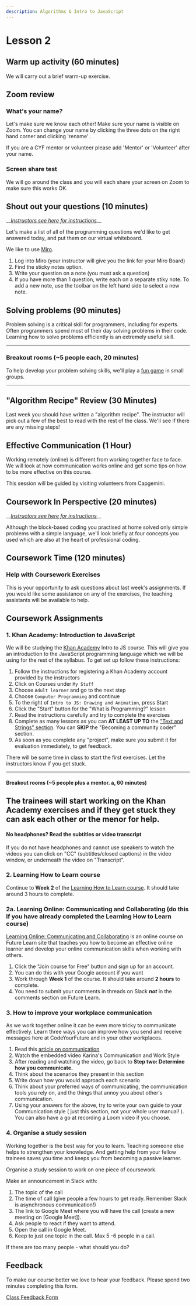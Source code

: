```yaml
---
description: Algorithms & Intro to JavaScript
---
```


# Lesson 2

## Warm up activity \(60 minutes\)

We will carry out a brief warm-up exercise.

## Zoom review

### What's your name?

Let's make sure we know each other! Make sure your name is visible on Zoom. You can change your name by clicking the three dots on the right hand corner and clicking 'rename' .

If you are a CYF mentor or volunteer please add 'Mentor' or 'Volunteer' after your name.

### Screen share test

We will go around the class and you will each share your screen on Zoom to make sure this works OK.

## Shout out your questions \(10 minutes\)

\_\_[_Instructors see here for instructions_](../teacher-resources/instructor-notes-1.md#shout-out-questions)\_\_

Let's make a list of all of the programming questions we'd like to get answered today, and put them on our virtual whiteboard.

We like to use [Miro](https://miro.com/login/).

1. Log into Miro \(your instructor will give you the link for your Miro Board\)
2. Find the sticky notes option.
3. Write your question on a note \(you must ask a question\)
5. If you have more than 1 question, write each on a separate stiky note. To add a new note, use the toolbar on the left hand side to select a new note.

## Solving problems \(90 minutes\)

Problem solving is a critical skill for programmers, including for experts. Often programmers spend most of their day solving problems in their code. Learning how to solve problems efficiently is an extremely useful skill.

---
### Breakout rooms (~5 people each, 20 minutes)

To help develop your problem solving skills, we'll play a [fun game](https://docs.google.com/presentation/d/1iHN8Up0gYLzX1MZztSSLltIIbuad_HcOwWTyC0u6Ybc/edit#slide=id.g4c9cfeb0ce_0_107) in small groups.

---

## "Algorithm Recipe" Review \(30 Minutes\)

Last week you should have written a "algorithm recipe". The instructor will pick out a few of the best to read with the rest of the class. We'll see if there are any missing steps!

## Effective Communication \(1 Hour\)

Working remotely \(online\) is different from working together face to face. We will look at how communication works online and get some tips on how to be more effective on this course.

This session will be guided by visiting volunteers from Capgemini.

## Coursework In Perspective \(20 minutes\)

\_\_[_Instructors see here for instructions_](../teacher-resources/instructor-notes-1.md#coursework-in-perspective)\_\_

Although the block-based coding you practised at home solved only simple problems with a simple language, we'll look briefly at four concepts you used which are also at the heart of professional coding.

## Coursework Time \(120 minutes\)

### Help with Coursework Exercises

This is your opportunity to ask questions about last week's assignments. If you would like some assistance on any of the exercises, the teaching assistants will be available to help.

## Coursework Assignments

### 1. Khan Academy: Introduction to JavaScript

We will be studying the [Khan Academy](https://www.khanacademy.org) Intro to JS course. This will give you an introduction to the JavaScript programming language which we will be using for the rest of the syllabus. To get set up follow these instructions:

1. Follow the instructions for registering a Khan Academy account provided by the instructors
2. Click on Courses under `My Stuff`
3. Choose `Adult learner` and go to the next step
4. Choose `Computer Programming` and continue
5. To the right of `Intro to JS: Drawing and Animation`, press Start
6. Click the "Start" button for the "What is Programming?" lesson
7. Read the instructions carefully and try to complete the exercises
8. Complete as many lessons as you can **AT LEAST UP TO** the ["Text and Strings" section](https://www.khanacademy.org/computing/computer-programming/programming#text-basics). You can **SKIP** the "Becoming a community coder" section.
9. As soon as you complete any "project", make sure you submit it for evaluation immediately, to get feedback.

There will be some time in class to start the first exercises. Let the instructors know if you get stuck.

---
#### Breakout rooms (~5 people plus a mentor. a, 60 minutes)

The trainees will start working on the Khan Academy exercises and if they get stuck they can ask each other or the menor for help.
---

#### No headphones? Read the subtitles or video transcript

If you do not have headphones and cannot use speakers to watch the videos you can click on "CC" \(subtitles/closed captions\) in the video window, or underneath the video on "Transcript".

### 2. Learning How to Learn course

Continue to **Week 2** of the [Learning How to Learn course](https://www.coursera.org/learn/learning-how-to-learn). It should take around 3 hours to complete.

### 2a. Learning Online: Communicating and Collaborating \(do this if you have already completed the Learning How to Learn course\)

[Learning Online: Communicating and Collaborating](https://www.futurelearn.com/courses/learning-and-collaborating/) is an online course on Future Learn site that teaches you how to become an effective online learner and develop your online communication skills when working with others.

1. Click the "Join course for Free" button and sign up for an account.
2. You can do this with your Google account if you want
3. Work through **Week 1** of the course. It should take around **2 hours** to complete.
4. You need to submit your comments in threads on Slack _**not**_ in the comments section on Future Learn. 

### 3. How to improve your workplace communication

As we work together online it can be even more tricky to communicate effectively. Learn three ways you can improve how you send and receive messages here at CodeYourFuture and in your other workplaces.

1. Read this [article on communication](https://www.loom.com/blog/improve-your-workplace-communication)
2. Watch the embedded video Karina's Communication and Work Style
3. After reading and watching the video, go back to **Step two: Determine how you communicate.** 
4. Think about the scenarios they present in this section
5. Write down how you would approach each scenario
6. Think about your preferred ways of communicating, the communication tools you rely on, and the things that annoy you about other's communication.
7. Using your answers for the above, try to write your own guide to your Communication style \( just this section, not your whole user manual! \). You can also have a go at recording a Loom video if you choose. 

### 4. Organise a study session

Working together is the best way for you to learn. Teaching someone else helps to strengthen your knowledge. And getting help from your fellow trainees saves you time and keeps you from becoming a passive learner.

Organise a study session to work on one piece of coursework.

Make an announcement in Slack with:

1. The topic of the call 
2. The time of call \(give people a few hours to get ready. Remember Slack is asynchronous communication!\)
3. The link to Google Meet where you will have the call (create a new meeting on [Google Meet]). 
4. Ask people to react if they want to attend.
5. Open the call in Google Meet. 
6. Keep to just one topic in the call. Max 5 -6 people in a call.

If there are too many people - what should you do?

## Feedback

To make our course better we love to hear your feedback. Please spend two minutes completing this form.

[Class Feedback Form](https://docs.google.com/forms/d/e/1FAIpQLScq8Zgr0pz7aMDj0D768eCpW798XgtDsKfpA6BquqK5Hdtj4A/viewform?embedded=true&entry.1672476057=Fundamentals&entry.74981796=Week+2)